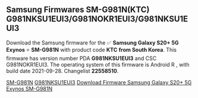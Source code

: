 <h2>Samsung Firmwares SM-G981N(KTC) G981NKSU1EUI3/G981NOKR1EUI3/G981NKSU1EUI3</h2>
Download the Samsung firmware for the ✅ <strong>Samsung Galaxy S20+ 5G Exynos </strong> ⭐ <strong>SM-G981N</strong> with product code <strong>KTC</strong> <strong> from South Korea</strong>. This firmware has version number PDA <strong>G981NKSU1EUI3</strong> and CSC G981NOKR1EUI3. The operating system of this firmware is Android R , with build date 2021-09-28. Changelist <strong>22558510</strong>.


[SM-G981N](https://samfirm.shop/samsung/model/SM-G981N)
[G981NKSU1EUI3](https://samfirm.shop/samsung/pda/G981NKSU1EUI3)
[Download Firmware Samsung Galaxy S20+ 5G Exynos SM-G981N](https://samfirm.shop/samsung/firmware/461475)
